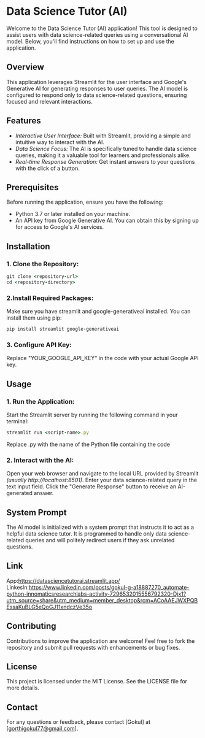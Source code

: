 # Data Science Tutor (AI) 
Welcome to the Data Science Tutor (AI) application! This tool is designed to assist users with data science-related queries using a conversational AI model. Below, you'll find instructions on how to set up and use the application.

## Overview
This application leverages Streamlit for the user interface and Google's Generative AI for generating responses to user queries. The AI model is configured to respond only to data science-related questions, ensuring focused and relevant interactions.

## Features
- *Interactive User Interface:* Built with Streamlit, providing a simple and intuitive way to interact with the AI.
- *Data Science Focus:* The AI is specifically tuned to handle data science queries, making it a valuable tool for learners and professionals alike.
- *Real-time Response Generation:* Get instant answers to your questions with the click of a button.

## Prerequisites
Before running the application, ensure you have the following:

- Python 3.7 or later installed on your machine.
- An API key from Google Generative AI. You can obtain this by signing up for access to Google's AI services.

## Installation
### 1. Clone the Repository:
```ruby
git clone <repository-url>
cd <repository-directory>
```

### 2.Install Required Packages:
Make sure you have streamlit and google-generativeai installed. You can install them using pip:
```ruby
pip install streamlit google-generativeai
```

### 3. Configure API Key:
Replace "YOUR_GOOGLE_API_KEY" in the code with your actual Google API key.

## Usage
### 1. Run the Application:
Start the Streamlit server by running the following command in your terminal:
```ruby
streamlit run <script-name>.py
```
Replace <script-name>.py with the name of the Python file containing the code

### 2. Interact with the AI:

Open your web browser and navigate to the local URL provided by Streamlit *(usually http://localhost:8501)*.
Enter your data science-related query in the text input field.
Click the "Generate Response" button to receive an AI-generated answer.

## System Prompt
The AI model is initialized with a system prompt that instructs it to act as a helpful data science tutor. It is programmed to handle only data science-related queries and will politely redirect users if they ask unrelated questions.

## Link
App:https://datasciencetutorai.streamlit.app/
Linkesln:https://www.linkedin.com/posts/gokul-g-a18887270_automate-python-innomaticsresearchlabs-activity-7296532015556792320-Djx1?utm_source=share&utm_medium=member_desktop&rcm=ACoAAEJWXPQBEssaKuBLG5eQoGJ11xndczVe35o

## Contributing
Contributions to improve the application are welcome! Feel free to fork the repository and submit pull requests with enhancements or bug fixes.

## License
This project is licensed under the MIT License. See the LICENSE file for more details.

## Contact
For any questions or feedback, please contact [Gokul] at [gorthigokul77@gmail.com].



